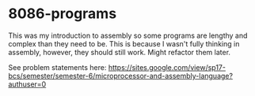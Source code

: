 # 8086-programs


This was my introduction to assembly so some programs are lengthy and complex than
they need to be. This is because I wasn't fully thinking in assembly, however, they should still work.
Might refactor them later.

See problem statements here: https://sites.google.com/view/sp17-bcs/semester/semester-6/microprocessor-and-assembly-language?authuser=0
